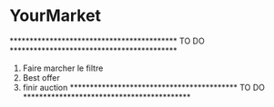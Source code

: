 # YourMarket
****************************************** TO DO ******************************************
1) Faire marcher le filtre
6) Best offer
7) finir auction
****************************************** TO DO ******************************************
